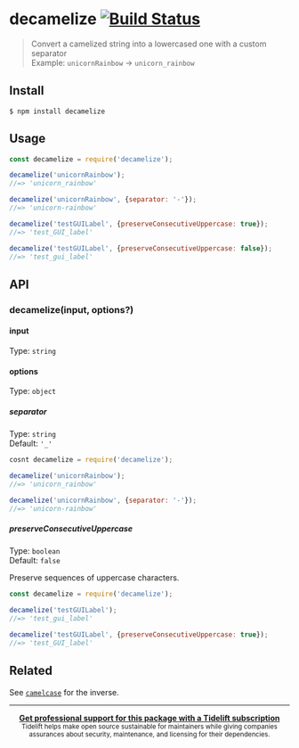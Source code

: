 # decamelize [![Build Status](https://travis-ci.org/sindresorhus/decamelize.svg?branch=master)](https://travis-ci.org/sindresorhus/decamelize)

> Convert a camelized string into a lowercased one with a custom separator<br>
> Example: `unicornRainbow` → `unicorn_rainbow`

## Install

```
$ npm install decamelize
```

## Usage

```js
const decamelize = require('decamelize');

decamelize('unicornRainbow');
//=> 'unicorn_rainbow'

decamelize('unicornRainbow', {separator: '-'});
//=> 'unicorn-rainbow'

decamelize('testGUILabel', {preserveConsecutiveUppercase: true});
//=> 'test_GUI_label'

decamelize('testGUILabel', {preserveConsecutiveUppercase: false});
//=> 'test_gui_label'
```

## API

### decamelize(input, options?)

#### input

Type: `string`

#### options

Type: `object`

##### separator

Type: `string`\
Default: `'_'`

```js
cosnt decamelize = require('decamelize');

decamelize('unicornRainbow');
//=> 'unicorn_rainbow'

decamelize('unicornRainbow', {separator: '-'});
//=> 'unicorn-rainbow'
```

##### preserveConsecutiveUppercase

Type: `boolean`\
Default: `false`

Preserve sequences of uppercase characters.

```js
const decamelize = require('decamelize');

decamelize('testGUILabel');
//=> 'test_gui_label'

decamelize('testGUILabel', {preserveConsecutiveUppercase: true});
//=> 'test_GUI_label'
```

## Related

See [`camelcase`](https://github.com/sindresorhus/camelcase) for the inverse.

---

<div align="center">
	<b>
		<a href="https://tidelift.com/subscription/pkg/npm-decamelize?utm_source=npm-decamelize&utm_medium=referral&utm_campaign=readme">Get professional support for this package with a Tidelift subscription</a>
	</b>
	<br>
	<sub>
		Tidelift helps make open source sustainable for maintainers while giving companies<br>assurances about security, maintenance, and licensing for their dependencies.
	</sub>
</div>
